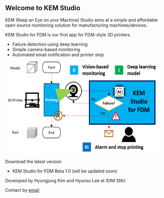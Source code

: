 ## Welcome to KEM Studio 

KEM (Keep an Eye on your Machine) Studio aims at a simple and affordable open source monitoring solution for manufacturing machines/devices.

KEM Studio for FDM is our first app for FDM-style 3D printers.
* Failure detection using deep learning
* Simple camera-based monitoring
* Automated email notification and printer stop

<img src="kem_studio_for_fdm_overview.png" height="300">

Download the latest version
* KEM Studio for FDM Beta 1.0 (will be updated soon)

Developed by Hyungjung Kim and Hyunsu Lee at IDIM SNU

Contact by [email](mailto:hjkim81@snu.ac.kr)
